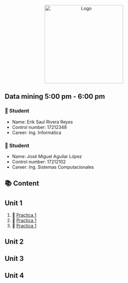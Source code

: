 <p align="center">
    <img alt="Logo" src="https://www.tijuana.tecnm.mx/wp-content/themes/tecnm/images/logo_TECT.png" width=250 height=250>
</p>

## Data mining 5:00 pm - 6:00 pm

### :necktie: Student
* Name: Erik Saul Rivera Reyes
* Control number: 17212348
* Career: Ing. Informática

### :necktie: Student
* Name: José Miguel Aguilar López
* Control number: 17212102
* Career: Ing. Sistemas Computacionales

## :books: Content

## Unit 1
1. :book: [Practica 1](https://github.com/AquaBlazt/Mineria_de_Datos/blob/main/PRACTICA%201.r)
2. :book: [Practica 1](https://github.com/AquaBlazt/Mineria_de_Datos/blob/main/PRACTICA%202.r)
3. :book: [Practica 1](https://github.com/AquaBlazt/Mineria_de_Datos/blob/main/PRACTICA%203.R)

## Unit 2

## Unit 3

## Unit 4


